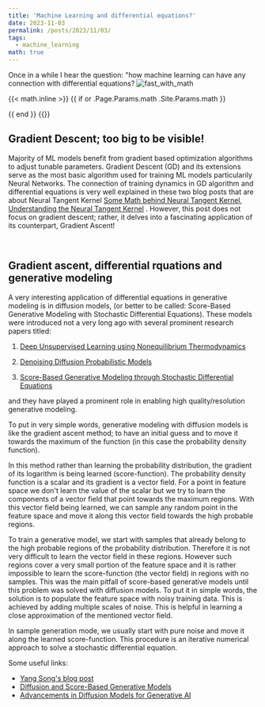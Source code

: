 ```yaml
---
title: 'Machine Learning and differential equations?'
date: 2023-11-03
permalink: /posts/2023/11/03/
tags:
  - machine_learning
math: true
---
```



Once in a while I hear the question: "how machine learning can have any connection with differential equations? 
![fast_with_math](https://mnaderibeni.github.io/images/ML4DEs.png)


{{< math.inline >}}
{{ if or .Page.Params.math .Site.Params.math }}
<!-- KaTeX -->
<link rel="stylesheet" href="https://cdn.jsdelivr.net/npm/katex@0.11.1/dist/katex.min.css" integrity="sha384-zB1R0rpPzHqg7Kpt0Aljp8JPLqbXI3bhnPWROx27a9N0Ll6ZP/+DiW/UqRcLbRjq" crossorigin="anonymous">
<script defer src="https://cdn.jsdelivr.net/npm/katex@0.11.1/dist/katex.min.js" integrity="sha384-y23I5Q6l+B6vatafAwxRu/0oK/79VlbSz7Q9aiSZUvyWYIYsd+qj+o24G5ZU2zJz" crossorigin="anonymous"></script>
<script defer src="https://cdn.jsdelivr.net/npm/katex@0.11.1/dist/contrib/auto-render.min.js" integrity="sha384-kWPLUVMOks5AQFrykwIup5lo0m3iMkkHrD0uJ4H5cjeGihAutqP0yW0J6dpFiVkI" crossorigin="anonymous" onload="renderMathInElement(document.body);"></script>
{{ end }}
{{</ math.inline >}}
&nbsp;

## Gradient Descent; too big to be visible!

Majority of ML models benefit from gradient based optimization algorithms to adjust tunable parameters. Gradient Descent (GD) and its extensions serve as the most basic algorithm used for training ML models particularily Neural Networks. The connection of training dynamics in GD algorithm and differential equations is very well explained in these two blog posts that are about Neural Tangent Kernel [Some Math behind Neural Tangent Kernel](https://lilianweng.github.io/posts/2022-09-08-ntk/), [Understanding the Neural Tangent Kernel](https://rajatvd.github.io/NTK/) . However, this post does not focus on gradient descent; rather, it delves into a fascinating application of its counterpart, Gradient Ascent!

&nbsp;


## Gradient ascent, differential rquations and generative modeling

A very interesting application of differential equations in generative modeling is in diffusion models, (or better to be called: Score-Based Generative Modeling with Stochastic Differential Equations). These models were introduced not a very long ago with several prominent research papers titled: 
1. [Deep Unsupervised Learning using Nonequilibrium Thermodynamics](https://arxiv.org/abs/1503.03585)


2. [Denoising Diffusion Probabilistic Models](https://arxiv.org/abs/2006.11239)


3. [Score-Based Generative Modeling through Stochastic Differential Equations](https://arxiv.org/abs/2011.13456)


and they have played a prominent role in enabling high quality/resolution generative modeling.


To put in very simple words, generative modeling with diffusion models is like the gradient ascent method; to have an initial guess and to move it towards the maximum of the function (in this case the probability density function).


In this method rather than learning the probability distribution, the gradient of its logarithm is being learned (score-function). The probability density function is a scalar and its gradient is a vector field. For a point in feature space we don't learn the value of the scalar but we try to learn the components of a vector field that point towards the maximum regions. With this vector field being learned, we can sample any random point in the feature space and move it along this vector field towards the high probable regions.


To train a generative model, we start with samples that already belong to the high probable regions of the probability distribution. Therefore it is not very difficult to learn the vector field in these regions. However such regions cover a very small portion of the feature space and it is rather impossible to learn the score-function (the vector field) in regions with no samples. This was the main pitfall of score-based generative models until this problem was solved with diffusion models. To put it in simple words, the solution is to populate the feature space with noisy training data. This is achieved by adding multiple scales of noise. This is helpful in learning a close approximation of the mentioned vector field. 


In sample generation mode, we usually start with pure noise and move it along the learned score-function. This procedure is an iterative numerical approach to solve a stochastic differential equation.


Some useful links:


- [Yang Song's blog post](https://yang-song.net/blog/2021/score/)
- [Diffusion and Score-Based Generative Models](https://www.youtube.com/watch?v=wMmqCMwuM2Q&ab_channel=MITCBMM)
- [Advancements in Diffusion Models for Generative AI](https://www.youtube.com/watch?v=y8q3gh61OY0&ab_channel=YouthAILab)




